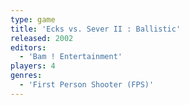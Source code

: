 ```yaml
---
type: game
title: 'Ecks vs. Sever II : Ballistic'
released: 2002
editors: 
  - 'Bam ! Entertainment'
players: 4
genres:
  - 'First Person Shooter (FPS)'
---
```

